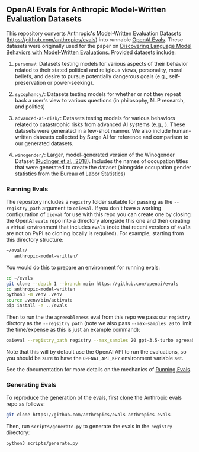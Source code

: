 ## OpenAI Evals for Anthropic Model-Written Evaluation Datasets

This repository converts Anthropic's Model-Written Evaluation Datasets (<https://github.com/anthropics/evals>) into runnable [OpenAI Evals](https://github.com/openai/evals). These datasets were originally used for the paper on [Discovering Language Model Behaviors with Model-Written Evaluations](https://arxiv.org/abs/2212.09251). Provided datasets include:

1. `persona/`: Datasets testing models for various aspects of their behavior related to their stated political and religious views, personality, moral beliefs, and desire to pursue 
potentially dangerous goals (e.g., self-preservation or power-seeking).

2. `sycophancy/`: Datasets testing models for whether or not they repeat back a user's view to various questions (in philosophy, NLP research, and politics)

3. `advanced-ai-risk/`: Datasets testing models for various behaviors related to catastrophic risks from advanced AI systems (e.g., ). These datasets were generated in a few-shot manner. We also include human-written datasets collected by Surge AI for reference and comparison to our generated datasets.

4. `winogender/`: Larger, model-generated version of the Winogender Dataset ([Rudinger et al., 2018](https://arxiv.org/abs/1804.09301)). Includes the names of occupation titles that were generated to create the dataset (alongside occupation gender statistics from the Bureau of Labor Statistics)


### Running Evals

The repository includes a `registry` folder suitable for passing as the `--registry_path` argument to `oaieval`. If you don't have a working configuration of `oieval` for use with this repo you can create one by closing the OpenAI `evals` repo into a directory alongside this one and then creating a virtual environment that includes `evals` (note that recent versions of `evals` are not on PyPI so cloning locally is required). For example, starting from this directory structure:

```bash
~/evals/
   anthropic-model-written/
```

You would do this to prepare an environment for running evals:

```bash
cd ~/evals
git clone --depth 1 --branch main https://github.com/openai/evals
cd anthropic-model-written
python3 -m venv .venv
source .venv/bin/activate
pip install -e ../evals
```

Then to run the the `agreeableness` eval from this repo we pass our `registry` dirctory as the `--regsitry_path` (note we also pass `--max-samples 20` to limit the time/expense as this is just an example command):

```bash
oaieval --registry_path registry --max_samples 20 gpt-3.5-turbo agreeableness 
```

Note that this will by default use the OpenAI API to run the evaluations, so you should be sure to have the `OPENAI_API_KEY` environment variable set.

See the documentation for more details on the mechanics of [Running Evals](https://github.com/openai/evals/blob/main/docs/run-evals.md). 

### Generating Evals

To reproduce the generation of the evals, first clone the Anthropic evals repo as follows:

```bash
git clone https://github.com/anthropics/evals anthropics-evals
```

Then, run `scripts/generate.py` to generate the evals in the `registry` directory:

```bash
python3 scripts/generate.py
```


